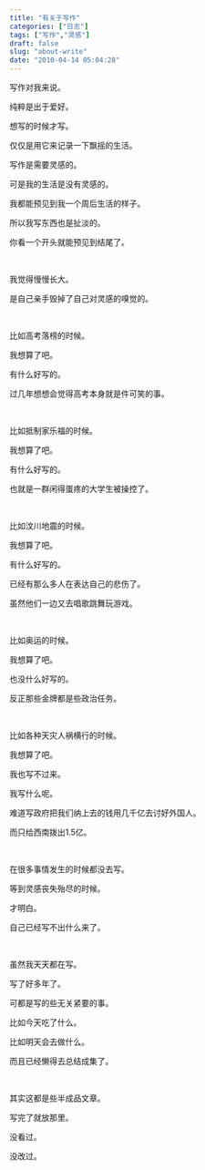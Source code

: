 ```yaml
---
title: "有关于写作"
categories: ["日志"]
tags: ["写作","灵感"]
draft: false
slug: "about-write"
date: "2010-04-14 05:04:28"
---
```


<p>写作对我来说。</p>

<p>纯粹是出于爱好。</p>

<p>想写的时候才写。</p>

<p>仅仅是用它来记录一下飘摇的生活。</p>

<p>写作是需要灵感的。</p>

<p>可是我的生活是没有灵感的。</p>

<p>我都能预见到我一个周后生活的样子。</p>

<p>所以我写东西也是扯淡的。</p>

<p>你看一个开头就能预见到结尾了。</p>

<p><br class="spacer_" /></p>

<p>我觉得慢慢长大。</p>

<p>是自己亲手毁掉了自己对灵感的嗅觉的。</p>

<p><br class="spacer_" /></p>

<p>比如高考落榜的时候。</p>

<p>我想算了吧。</p>

<p>有什么好写的。</p>

<p>过几年想想会觉得高考本身就是件可笑的事。</p>

<p><br class="spacer_" /></p>

<p>比如抵制家乐福的时候。</p>

<p>我想算了吧。</p>

<p>有什么好写的。</p>

<p>也就是一群闲得蛋疼的大学生被操控了。</p>

<p><br class="spacer_" /></p>

<p>比如汶川地震的时候。</p>

<p>我想算了吧。</p>

<p>有什么好写的。</p>

<p>已经有那么多人在表达自己的悲伤了。</p>

<p>虽然他们一边又去唱歌跳舞玩游戏。</p>

<p><br class="spacer_" /></p>

<p>比如奥运的时候。</p>

<p>我想算了吧。</p>

<p>也没什么好写的。</p>

<p>反正那些金牌都是些政治任务。</p>

<p><br class="spacer_" /></p>

<p>比如各种天灾人祸横行的时候。</p>

<p>我想算了吧。</p>

<p>我也写不过来。</p>

<p>我写什么呢。</p>

<p>难道写政府把我们纳上去的钱用几千亿去讨好外国人。</p>

<p>而只给西南拨出1.5亿。</p>

<p><br class="spacer_" /></p>

<p>在很多事情发生的时候都没去写。</p>

<p>等到灵感丧失殆尽的时候。</p>

<p>才明白。</p>

<p>自己已经写不出什么来了。</p>

<p><br class="spacer_" /></p>

<p>虽然我天天都在写。</p>

<p>写了好多年了。</p>

<p>可都是写的些无关紧要的事。</p>

<p>比如今天吃了什么。</p>

<p>比如明天会去做什么。</p>

<p>而且已经懒得去总结成集了。</p>

<p><br class="spacer_" /></p>

<p>其实这都是些半成品文章。</p>

<p>写完了就放那里。</p>

<p>没看过。</p>

<p>没改过。</p>
